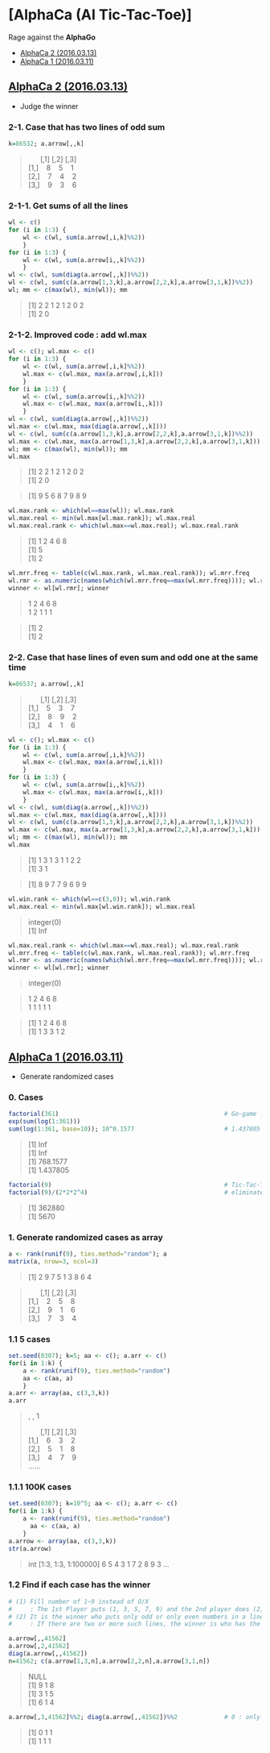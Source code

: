 # [AlphaCa (AI Tic-Tac-Toe)]

Rage against the **AlphaGo**


- [AlphaCa 2 (2016.03.13)](/AlphaCa#alphaca-2-20160313)
- [AlphaCa 1 (2016.03.11)](/AlphaCa#alphaca-1-20160311)



## [AlphaCa 2 (2016.03.13)](/AlphaCa#alphaca-ai-tic-tac-toe)

- Judge the winner


### 2-1. Case that has two lines of odd sum

```r
k=86532; a.arrow[,,k]                                                   # Winner : 1st (5-3-7 for the '/' line, not 9-3-1 on the 2nd column)
```
> &nbsp;&nbsp;&nbsp;&nbsp;&nbsp; [,1] [,2] [,3]  
> [1,] &nbsp;&nbsp; 8 &nbsp;&nbsp; 5 &nbsp;&nbsp; 1  
> [2,] &nbsp;&nbsp; 7 &nbsp;&nbsp; 4 &nbsp;&nbsp; 2  
> [3,] &nbsp;&nbsp; 9 &nbsp;&nbsp; 3 &nbsp;&nbsp; 6


### 2-1-1. Get sums of all the lines

```r
wl <- c()                                                               # wl(win/lose) : 0 (2nd player wins) / 1~2 (draw) / 3 (1st one wins)
for (i in 1:3) {
    wl <- c(wl, sum(a.arrow[,i,k]%%2))
    }
for (i in 1:3) {
    wl <- c(wl, sum(a.arrow[i,,k]%%2))
    }
wl <- c(wl, sum(diag(a.arrow[,,k])%%2))
wl <- c(wl, sum(c(a.arrow[1,3,k],a.arrow[2,2,k],a.arrow[3,1,k])%%2))
wl; mm <- c(max(wl), min(wl)); mm
```
> [1] 2 2 1 2 1 2 0 2  
> [1] 2 0


### 2-1-2. Improved code : add wl.max

```r
wl <- c(); wl.max <- c()                                                # wl.max : the max number of each line
for (i in 1:3) {
    wl <- c(wl, sum(a.arrow[,i,k]%%2))
    wl.max <- c(wl.max, max(a.arrow[,i,k]))
    }
for (i in 1:3) {
    wl <- c(wl, sum(a.arrow[i,,k]%%2))
    wl.max <- c(wl.max, max(a.arrow[i,,k]))
    }
wl <- c(wl, sum(diag(a.arrow[,,k])%%2))
wl.max <- c(wl.max, max(diag(a.arrow[,,k])))
wl <- c(wl, sum(c(a.arrow[1,3,k],a.arrow[2,2,k],a.arrow[3,1,k])%%2))
wl.max <- c(wl.max, max(a.arrow[1,3,k],a.arrow[2,2,k],a.arrow[3,1,k]))
wl; mm <- c(max(wl), min(wl)); mm
wl.max
```
> [1] 2 2 1 2 1 2 0 2  
> [1] 2 0

> [1] 9 5 6 8 7 9 8 9

```r
wl.max.rank <- which(wl==max(wl)); wl.max.rank
wl.max.real <- min(wl.max[wl.max.rank]); wl.max.real
wl.max.real.rank <- which(wl.max==wl.max.real); wl.max.real.rank
```
> [1] 1 2 4 6 8  
> [1] 5  
> [1] 2

```r
wl.mrr.freq <- table(c(wl.max.rank, wl.max.real.rank)); wl.mrr.freq
wl.rmr <- as.numeric(names(which(wl.mrr.freq==max(wl.mrr.freq)))); wl.rmr
winner <- wl[wl.rmr]; winner
```
> 1 2 4 6 8  
> 1 2 1 1 1 

> [1] 2  
> [1] 2

### 2-2. Case that hase lines of even sum and odd one at the same time
```r
k=86537; a.arrow[,,k]
```
> &nbsp;&nbsp;&nbsp;&nbsp;&nbsp; [,1] [,2] [,3]  
> [1,] &nbsp;&nbsp; 5 &nbsp;&nbsp; 3 &nbsp;&nbsp; 7  
> [2,] &nbsp;&nbsp; 8 &nbsp;&nbsp; 9 &nbsp;&nbsp; 2  
> [3,] &nbsp;&nbsp; 4 &nbsp;&nbsp; 1 &nbsp;&nbsp; 6

```r
wl <- c(); wl.max <- c()
for (i in 1:3) {
    wl <- c(wl, sum(a.arrow[,i,k]%%2))
    wl.max <- c(wl.max, max(a.arrow[,i,k]))
    }
for (i in 1:3) {
    wl <- c(wl, sum(a.arrow[i,,k]%%2))
    wl.max <- c(wl.max, max(a.arrow[i,,k]))
    }
wl <- c(wl, sum(diag(a.arrow[,,k])%%2))
wl.max <- c(wl.max, max(diag(a.arrow[,,k])))
wl <- c(wl, sum(c(a.arrow[1,3,k],a.arrow[2,2,k],a.arrow[3,1,k])%%2))
wl.max <- c(wl.max, max(a.arrow[1,3,k],a.arrow[2,2,k],a.arrow[3,1,k]))
wl; mm <- c(max(wl), min(wl)); mm
wl.max
```
> [1] 1 3 1 3 1 1 2 2  
> [1] 3 1

> [1] 8 9 7 7 9 6 9 9

```r
wl.win.rank <- which(wl==c(3,0)); wl.win.rank
wl.max.real <- min(wl.max[wl.win.rank]); wl.max.real
```
> integer(0)  
> [1] Inf

```r
wl.max.real.rank <- which(wl.max==wl.max.real); wl.max.real.rank
wl.mrr.freq <- table(c(wl.max.rank, wl.max.real.rank)); wl.mrr.freq
wl.rmr <- as.numeric(names(which(wl.mrr.freq==max(wl.mrr.freq)))); wl.rmr
winner <- wl[wl.rmr]; winner
```
> integer(0)

> 1 2 4 6 8  
> 1 1 1 1 1 

> [1] 1 2 4 6 8  
> [1] 1 3 3 1 2



## [AlphaCa 1 (2016.03.11)](/AlphaCa#alphaca-ai-tic-tac-toe)

- Generate randomized cases


### 0. Cases

```r
factorial(361)                                  			# Go-game : 19 * 19 = 361 points
exp(sum(log(1:361)))
sum(log(1:361, base=10)); 10^0.1577             			# 1.437805 * 10^768
```
> [1] Inf  
> [1] Inf  
> [1] 768.1577  
> [1] 1.437805

```r
factorial(9)                                    			# Tic-Tac-Toe : 362,880
factorial(9)/(2*2*2^4)                          			# eliminate symmetries of top and bottom(/2), left and right(/2), diagonals(/4) : 1/16 → 5,670
```
> [1] 362880  
> [1] 5670


### 1. Generate randomized cases as array

```r
a <- rank(runif(9), ties.method="random"); a
matrix(a, nrow=3, ncol=3)
```
> [1] 2 9 7 5 1 3 8 6 4

> &nbsp;&nbsp;&nbsp;&nbsp;&nbsp; [,1] [,2] [,3]  
> [1,] &nbsp;&nbsp; 2 &nbsp;&nbsp; 5 &nbsp;&nbsp; 8  
> [2,] &nbsp;&nbsp; 9 &nbsp;&nbsp; 1 &nbsp;&nbsp; 6  
> [3,] &nbsp;&nbsp; 7 &nbsp;&nbsp; 3 &nbsp;&nbsp; 4


### 1.1 5 cases

```r
set.seed(0307); k=5; aa <- c(); a.arr <- c()
for(i in 1:k) {
    a <- rank(runif(9), ties.method="random")
    aa <- c(aa, a)
    }
a.arr <- array(aa, c(3,3,k))
a.arr
```
> , , 1  
> 
> &nbsp;&nbsp;&nbsp;&nbsp;&nbsp; [,1] [,2] [,3]  
> [1,] &nbsp;&nbsp; 6 &nbsp;&nbsp; 3 &nbsp;&nbsp; 2  
> [2,] &nbsp;&nbsp; 5 &nbsp;&nbsp; 1 &nbsp;&nbsp; 8  
> [3,] &nbsp;&nbsp; 4 &nbsp;&nbsp; 7 &nbsp;&nbsp; 9  
> ……


### 1.1.1 100K cases

```r
set.seed(0307); k=10^5; aa <- c(); a.arr <- c()
for(i in 1:k) {
	a <- rank(runif(9), ties.method="random")
      aa <- c(aa, a)
	}
a.arrow <- array(aa, c(3,3,k))
str(a.arrow)
```
>  int [1:3, 1:3, 1:100000] 6 5 4 3 1 7 2 8 9 3 ...


### 1.2 Find if each case has the winner

```r
# (1) Fill number of 1~9 instead of O/X
#     : The 1st Player puts (1, 3, 5, 7, 9) and the 2nd player does (2, 4, 6, 8).
# (2) It is the winner who puts only odd or only even numbers in a line including diagonal ones
#     : If there are two or more such lines, the winner is who has the smaller max value.

a.arrow[,,41562]
a.arrow[,2,41562]
diag(a.arrow[,,41562])
n=41562; c(a.arrow[1,3,n],a.arrow[2,2,n],a.arrow[3,1,n])
```
> NULL  
> [1] 9 1 8  
> [1] 3 1 5  
> [1] 6 1 4

```r
a.arrow[,3,41562]%%2; diag(a.arrow[,,41562])%%2				# 0 : only even numbers / 3 : only odd numbers
```
> [1] 0 1 1  
> [1] 1 1 1